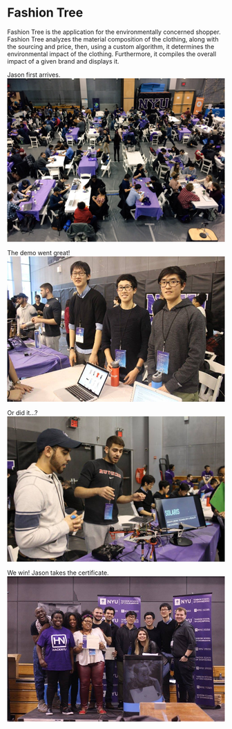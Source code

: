 # Fashion Tree

Fashion Tree is the application for the environmentally concerned shopper. Fashion Tree analyzes the material composition of the clothing, along
with the sourcing and price, then, using a custom algorithm, it determines the environmental impact of the clothing. Furthermore, it compiles 
the overall impact of a given brand and displays it. 

Jason first arrives.
![](https://raw.githubusercontent.com/NicholasLYang/fashion-tree/master/HackNYU-img/hacknyu00.jpg)

The demo went great!
![](https://raw.githubusercontent.com/NicholasLYang/fashion-tree/master/HackNYU-img/hacknyu01.jpg)

Or did it…?
![](https://raw.githubusercontent.com/NicholasLYang/fashion-tree/master/HackNYU-img/hacknyu07.jpg)

We win! Jason takes the certificate.
![](https://raw.githubusercontent.com/NicholasLYang/fashion-tree/master/HackNYU-img/hacknyu02.jpg)

